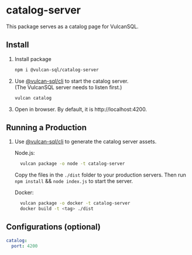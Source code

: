 # catalog-server

This package serves as a catalog page for VulcanSQL.

## Install

1. Install package

    ```bash
    npm i @vulcan-sql/catalog-server
    ```

2. Use [@vulcan-sql/cli](https://www.npmjs.com/package/@vulcan-sql/cli) to start the catalog server.
<br/>(The VulcanSQL server needs to listen first.)

    ```bash
    vulcan catalog
    ```

3. Open in browser. By default, it is http://localhost:4200.


## Running a Production

1. Use [@vulcan-sql/cli](https://www.npmjs.com/package/@vulcan-sql/cli) to generate the catalog server assets.

    Node.js:
    ```bash
      vulcan package -o node -t catalog-server
    ```
    Copy the files in the `./dist` folder to your production servers. Then run `npm install` && `node index.js` to start the server.

    Docker:
    ```bash
      vulcan package -o docker -t catalog-server
      docker build -t <tag> ./dist
    ```


## Configurations (optional)

```yaml
catalog:
  port: 4200
```
